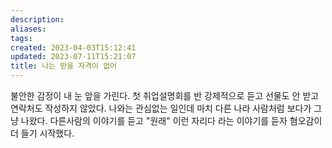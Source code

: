 ```yaml
---
description:
aliases: 
tags: 
created: 2023-04-03T15:12:41
updated: 2023-07-11T15:21:07
title: 나는 받을 자격이 없어
---
```

불안한 감정이 내 눈 앞을 가린다. 첫 취업설명회를 반 강제적으로 듣고 선물도 안 받고 연락처도 작성하지 않았다. 나와는 관심없는 일인데 마치 다른 나라 사람처럼 보다가 그냥 나왔다. 다른사람의 이야기를 듣고 "원래" 이런 자리다 라는 이야기를 듣자 혐오감이 더 들기 시작했다.